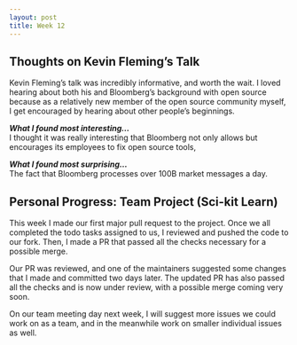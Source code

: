 ```yaml
---
layout: post
title: Week 12
---
```


## Thoughts on Kevin Fleming’s Talk

Kevin Fleming’s talk was incredibly informative, and worth the wait. I loved hearing about both his and Bloomberg’s background with open source because as a relatively new member of the open source community myself, I get encouraged by hearing about other people’s beginnings. 

**_What I found most interesting…_** <br />
I thought it was really interesting that Bloomberg not only allows but encourages its employees to fix open source tools, 

**_What I found most surprising…_** <br />
The fact that Bloomberg processes over 100B market messages a day. 


## Personal Progress: Team Project (Sci-kit Learn)

This week I made our first major pull request to the project. Once we all completed the todo tasks assigned to us, I reviewed and pushed the code to our fork. Then, I made a PR that passed all the checks necessary for a possible merge. 

Our PR was reviewed, and one of the maintainers suggested some changes that I made and committed two days later. The updated PR has also passed all the checks and is now under review, with a possible merge coming very soon. 

On our team meeting day next week, I will suggest more issues we could work on as a team, and in the meanwhile work on smaller individual issues as well. 

